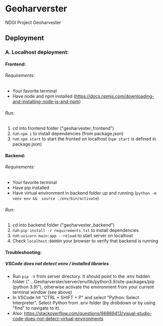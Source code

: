 # Geoharverster

NDGI Project Geoharvester

## Deployment

### A. Localhost deployment:

#### Frontend:

###### Requirements:

- Your favorite terminal
- Have node and npm installed (https://docs.npmjs.com/downloading-and-installing-node-js-and-npm)

###### Run:

1. cd into frontend folder ("geoharvester_frontend")
2. run `npm i` to install dependencies (from package.json)
3. run `npm start` to start the fronted on localhost (`npm start` is defined in package.json)

#### Backend:

###### Requirements:

- Your favorite terminal
- Have pip installed
- Have virtual environment in backend folder up and running (`python -m venv env &&  source ./env/bin/activate`)

###### Run:

1. cd into backend folder ("geoharvester_backend")
2. run `pip install -r requirements.txt` to install dependencies
3. run `uvicorn main:app --reload` to start server on localhost
4. Check `localhost:8000`in your browser to verify that backend is running

#### Troubleshooting:

##### VSCode does not detect venv / installed libraries

- Run `pip -V` from server directory. It should point to the .env hidden folder ("....Geoharverster/server/env/lib/python3.9/site-packages/pip (python 3.9)"), otherwise activate the environment from your current terminal window (see above)
- In VSCode hit "CTRL + SHIFT + P" and select "Python: Select Interpreter". Select Python from .env folder (by drobdown or by using "find" to navigate to it).
- Also: https://stackoverflow.com/questions/66869413/visual-studio-code-does-not-detect-virtual-environments
